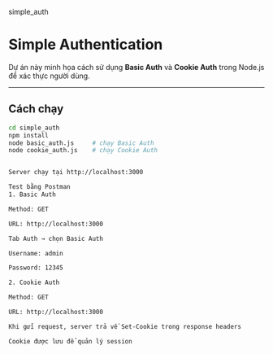 simple_auth
# Simple Authentication

Dự án này minh họa cách sử dụng **Basic Auth** và **Cookie Auth** trong Node.js để xác thực người dùng.

---

## Cách chạy
```bash
cd simple_auth
npm install
node basic_auth.js     # chạy Basic Auth
node cookie_auth.js    # chạy Cookie Auth


Server chạy tại http://localhost:3000

Test bằng Postman
1. Basic Auth

Method: GET

URL: http://localhost:3000

Tab Auth → chọn Basic Auth

Username: admin

Password: 12345

2. Cookie Auth

Method: GET

URL: http://localhost:3000

Khi gửi request, server trả về Set-Cookie trong response headers

Cookie được lưu để quản lý session